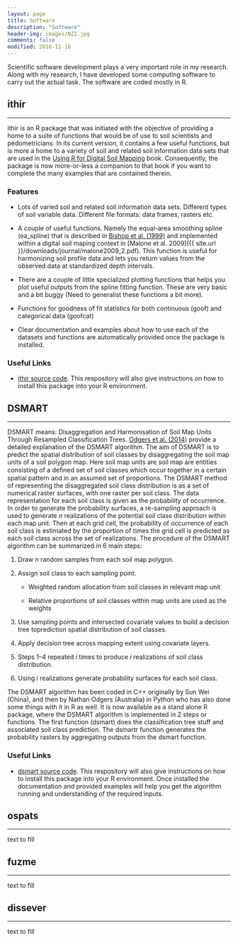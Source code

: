 ```yaml
---
layout: page
title: Software
description: "Software"
header-img: images/NZ1.jpg
comments: false
modified: 2016-11-16
---
```


Scientific software development plays a very important role in my research. Along with my research, I have developed some computing software to carry out the actual task. The software are coded mostly in R.

## ithir
-----

ithir is an R package that was initiated with the objective of providing a home to a suite of functions that would be of use to soil scientists and pedometricians. In its current version, it contains a few useful functions, but is more  a home to a variety of soil and related soil information data sets that are used in the [Using R for Digital Soil Mapping](http://www.springer.com/gp/book/9783319443256) book. Consequently, the package is now more-or-less a companion to that book if you want to complete the many examples that are contained therein. 

### Features


* Lots of varied soil and related soil information data sets. Different types of soil variable data. Different file formats: data frames, rasters etc.

* A couple of useful functions. Namely the equal-area smoothing spline (ea_spline) that is described in [Bishop et al. (1999)](http://www.sciencedirect.com/science/article/pii/S0016706199000038) and implemented within a digital soil maping context in [Malone et al. 2009]({{ site.url }}/downloads/journal/malone2009_2.pdf). This function is useful for harmonizing soil profile data and lets you return values from the observed data at standardized depth intervals. 

* There are a couple of little specialized plotting functions that helps you plot useful outputs from the spline fitting function. These are very basic and a bit buggy (Need to generalist these functions a bit more).


* Functions for goodness of fit statistics for both continuous (goof) and categorical data (goofcat)

* Clear documentation and examples about how to use each of the datasets and functions are automatically provided once the package is installed. 

### Useful Links

* [ithir source code](https://bitbucket.org/brendo1001/ithir/). This respository will also give instructions on how to install this package into your R environment. 



## DSMART
-----

DSMART means: Disaggregation and Harmonisation of Soil Map Units Through Resampled Classification Trees. [Odgers et al. (2014)](http://www.sciencedirect.com/science/article/pii/S0016706113003522)  provide a detailed explanation of the DSMART algorithm. The aim of DSMART is to predict the spatial distribution of soil classes by disaggregating the soil map units of a soil polygon map. Here soil map units are soil map are entities consisting of a deﬁned set of soil classes which occur together in a certain spatial pattern and in an assumed set of proportions. The DSMART method of representing the disaggregated soil class distribution is as a set of numerical raster surfaces, with one raster per soil class. The data representation for each soil class is given as the probability of occurrence. In order to generate the probability surfaces, a re-sampling approach is used to generate *n* realizations of the potential soil class distribution within each map unit. Then at each grid cell, the probability of occurrence of each soil class is estimated by the proportion of times the grid cell is predicted as each soil class across the set of realizations. The procedure of the DSMART algorithm can be summarized in 6 main steps:

1. Draw *n* random samples from each soil map polygon. 

2. Assign soil class to each sampling point.

    * Weighted random allocation from soil classes in relevant map unit
    
    * Relative proportions of soil classes within map units are used as the weights
    
3. Use sampling points and intersected covariate values to build a decision tree toprediction spatial distribution of soil classes.

4. Apply decision tree across mapping extent using covariate layers.

5. Steps 1–4 repeated *i* times to produce *i* realizations of soil class distribution. 

6. Using *i* realizations generate probability surfaces for each soil class.

The DSMART algorithm has been coded in C++ originally by Sun Wei (China), and then by Nathan Odgers (Australia) in Python who has also done some things with it in R as well. It is now available as a stand alone R package, where the DSMART algorithm is implemented in 2 steps or functions. The first function (dsmart) does the classification tree stuff and associated soil class prediction. The dsmartr function generates the probability rasters by aggregating outputs from the dsmart function. 

### Useful Links

* [dsmart source code](https://bitbucket.org/brendo1001/dsmart/). This respository will also give instructions on how to install this package into your R environment. Once installed the documentation and provided examples will help you get the algorithm running and understanding of the required inputs. 


## ospats
-----

text to fill

## fuzme
-----

text to fill

## dissever
-----

text to fill
